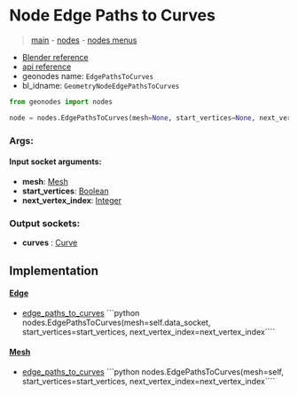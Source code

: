 # Node Edge Paths to Curves

> [main](../structure.md) - [nodes](nodes.md) - [nodes menus](nodes_menus.md)

- [Blender reference](https://docs.blender.org/manual/en/latest/modeling/geometry_nodes/mesh/edge_paths_to_curves.html)
- [api reference](https://docs.blender.org/api/current/bpy.types.GeometryNodeEdgePathsToCurves.html)
- geonodes name: `EdgePathsToCurves`
- bl_idname: `GeometryNodeEdgePathsToCurves`

```python
from geonodes import nodes

node = nodes.EdgePathsToCurves(mesh=None, start_vertices=None, next_vertex_index=None)
```

### Args:

#### Input socket arguments:

- **mesh**: [Mesh](Mesh.md)
- **start_vertices**: [Boolean](Boolean.md)
- **next_vertex_index**: [Integer](Integer.md)

### Output sockets:

- **curves** : [Curve](Curve.md)

## Implementation

#### [Edge](Edge.md)

 - [edge_paths_to_curves](Edge.md#edge_paths_to_curves) ```python nodes.EdgePathsToCurves(mesh=self.data_socket, start_vertices=start_vertices, next_vertex_index=next_vertex_index````
#### [Mesh](Mesh.md)

 - [edge_paths_to_curves](Mesh.md#edge_paths_to_curves) ```python nodes.EdgePathsToCurves(mesh=self, start_vertices=start_vertices, next_vertex_index=next_vertex_index````
